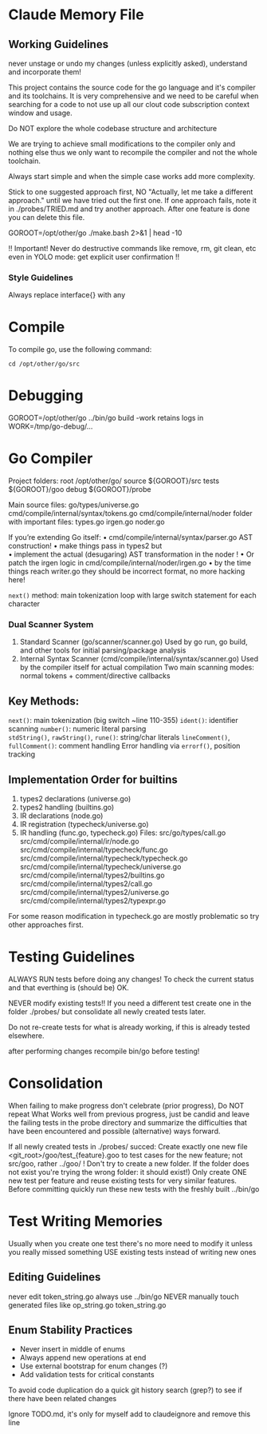 # Claude Memory File

## Working Guidelines

never unstage or undo my changes (unless explicitly asked), understand and incorporate them!

This project contains the source code for the go language and it's compiler and its toolchains.
It is very comprehensive and we need to be careful when searching for a code to not use up all our clout code subscription context window and usage.

Do NOT explore the whole codebase structure and architecture

We are trying to achieve small modifications to the compiler only and nothing else thus we only want to recompile the compiler and not the whole toolchain.

Always start simple and when the simple case works add more complexity. 

Stick to one suggested approach first, NO "Actually, let me take a different approach." until we have tried out the first one.
If one approach fails, note it in ./probes/TRIED.md and try another approach.
After one feature is done you can delete this file.

GOROOT=/opt/other/go ./make.bash 2>&1 | head -10

!! Important! Never do destructive commands like remove, rm, git clean, etc even in YOLO mode: get explicit user confirmation !!

### Style Guidelines

Always replace interface{} with any

# Compile
To compile go, use the following command:

```
cd /opt/other/go/src
```

# Debugging

GOROOT=/opt/other/go ../bin/go build -work
retains logs in 
WORK=/tmp/go-debug/…

# Go Compiler
Project folders:
root  /opt/other/go/
source ${GOROOT}/src
tests ${GOROOT}/goo
debug ${GOROOT}/probe

Main source files:
go/types/universe.go 
cmd/compile/internal/syntax/tokens.go
cmd/compile/internal/noder folder with important files: types.go irgen.go noder.go 

If you’re extending Go itself:
•	cmd/compile/internal/syntax/parser.go AST construction!
•	make things pass in types2 but  
•	implement the actual (desugaring) AST transformation in the noder !
•	Or patch the irgen logic in cmd/compile/internal/noder/irgen.go
•	by the time things reach writer.go they should be incorrect format, no more hacking here!

`next()` method: main tokenization loop with large switch statement for each character

### Dual Scanner System
  1. Standard Scanner (go/scanner/scanner.go) Used by go run, go build, and other tools for initial parsing/package analysis
  2. Internal Syntax Scanner (cmd/compile/internal/syntax/scanner.go) Used by the compiler itself for actual compilation
Two main scanning modes: normal tokens + comment/directive callbacks

## Key Methods:
`next()`: main tokenization (big switch ~line 110-355)
`ident()`: identifier scanning
`number()`: numeric literal parsing  
`stdString()`, `rawString()`, `rune()`: string/char literals
`lineComment()`, `fullComment()`: comment handling
Error handling via `errorf()`, position tracking


## Implementation Order for builtins
1. types2 declarations (universe.go)
2. types2 handling (builtins.go)
3. IR declarations (node.go)
4. IR registration (typecheck/universe.go)
5. IR handling (func.go, typecheck.go)
Files:
src/go/types/call.go
src/cmd/compile/internal/ir/node.go
src/cmd/compile/internal/typecheck/func.go
src/cmd/compile/internal/typecheck/typecheck.go
src/cmd/compile/internal/typecheck/universe.go
src/cmd/compile/internal/types2/builtins.go
src/cmd/compile/internal/types2/call.go
src/cmd/compile/internal/types2/universe.go
src/cmd/compile/internal/types2/typexpr.go

For some reason modification in typecheck.go are mostly problematic so try other approaches first.

# Testing Guidelines
ALWAYS RUN tests before doing any changes!
To check the current status and that everthing is (should be) OK.

NEVER modify existing tests!!
If you need a different test create one in the folder ./probes/ 
but consolidate all newly created tests later.

Do not re-create tests for what is already working, if this is already tested elsewhere.

after performing changes recompile bin/go before testing!

# Consolidation
When failing to make progress don't celebrate (prior progress), 
Do NOT repeat What Works well from previous progress,
just be candid and leave the failing tests in the probe directory and summarize the difficulties that have been encountered and possible (alternative) ways forward.

If all newly created tests in ./probes/ succed:
Create exactly one new file <git_root>/goo/test_{feature}.goo to test cases for the new feature; not src/goo, rather ../goo/ ! Don't try to create a new folder. If the folder does not exist you're trying the wrong folder: it should exist!)
Only create ONE new test per feature and reuse existing tests for very similar features.
Before committing quickly run these new tests with the freshly built ../bin/go 

# Test Writing Memories
Usually when you create one test there's no more need to modify it unless you really missed something
USE existing tests instead of writing new ones
## Editing Guidelines
never edit token_string.go
always use ../bin/go 
NEVER manually touch generated files like op_string.go  token_string.go 

## Enum Stability Practices
 - Never insert in middle of enums
 - Always append new operations at end
 - Use external bootstrap for enum changes (?)
 - Add validation tests for critical constants

To avoid code duplication do a quick git history search (grep?) to see if there have been related changes

Ignore TODO.md, it's only for myself   add to claudeignore and remove this line
